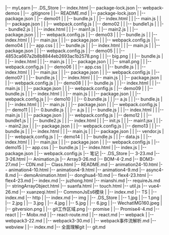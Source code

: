 |-- myLearn
    |-- .DS_Store
    |-- index.html
    |-- package-lock.json
    |-- webpack-demos
    |   |-- .gitignore
    |   |-- README.md
    |   |-- package-lock.json
    |   |-- package.json
    |   |-- demo01
    |   |   |-- bundle.js
    |   |   |-- index.html
    |   |   |-- main.js
    |   |   |-- package.json
    |   |   |-- webpack.config.js
    |   |-- demo02
    |   |   |-- bundle1.js
    |   |   |-- bundle2.js
    |   |   |-- index.html
    |   |   |-- main1.js
    |   |   |-- main2.js
    |   |   |-- package.json
    |   |   |-- webpack.config.js
    |   |-- demo03
    |   |   |-- bundle.js
    |   |   |-- index.html
    |   |   |-- main.jsx
    |   |   |-- package.json
    |   |   |-- webpack.config.js
    |   |-- demo04
    |   |   |-- app.css
    |   |   |-- bundle.js
    |   |   |-- index.html
    |   |   |-- main.js
    |   |   |-- package.json
    |   |   |-- webpack.config.js
    |   |-- demo05
    |   |   |-- 4853ca667a2b8b8844eb2693ac1b2578.png
    |   |   |-- big.png
    |   |   |-- bundle.js
    |   |   |-- index.html
    |   |   |-- main.js
    |   |   |-- package.json
    |   |   |-- small.png
    |   |   |-- webpack.config.js
    |   |-- demo06
    |   |   |-- app.css
    |   |   |-- bundle.js
    |   |   |-- index.html
    |   |   |-- main.jsx
    |   |   |-- package.json
    |   |   |-- webpack.config.js
    |   |-- demo07
    |   |   |-- bundle.js
    |   |   |-- index.html
    |   |   |-- main.js
    |   |   |-- package.json
    |   |   |-- webpack.config.js
    |   |-- demo08
    |   |   |-- bundle.js
    |   |   |-- index.html
    |   |   |-- main.js
    |   |   |-- package.json
    |   |   |-- webpack.config.js
    |   |-- demo09
    |   |   |-- bundle.js
    |   |   |-- index.html
    |   |   |-- main.js
    |   |   |-- package.json
    |   |   |-- webpack.config.js
    |   |-- demo10
    |   |   |-- 0.bundle.js
    |   |   |-- a.js
    |   |   |-- bundle.js
    |   |   |-- index.html
    |   |   |-- main.js
    |   |   |-- package.json
    |   |   |-- webpack.config.js
    |   |-- demo11
    |   |   |-- 0.bundle.js
    |   |   |-- a.js
    |   |   |-- bundle.js
    |   |   |-- index.html
    |   |   |-- main.js
    |   |   |-- package.json
    |   |   |-- webpack.config.js
    |   |-- demo12
    |   |   |-- bundle1.js
    |   |   |-- bundle2.js
    |   |   |-- index.html
    |   |   |-- init.js
    |   |   |-- main1.jsx
    |   |   |-- main2.jsx
    |   |   |-- package.json
    |   |   |-- webpack.config.js
    |   |-- demo13
    |   |   |-- bundle.js
    |   |   |-- index.html
    |   |   |-- main.js
    |   |   |-- package.json
    |   |   |-- vendor.js
    |   |   |-- webpack.config.js
    |   |-- demo14
    |   |   |-- bundle.js
    |   |   |-- data.js
    |   |   |-- index.html
    |   |   |-- main.jsx
    |   |   |-- package.json
    |   |   |-- webpack.config.js
    |   |-- demo15
    |       |-- app.css
    |       |-- bundle.js
    |       |-- index.html
    |       |-- index.js
    |       |-- package.json
    |       |-- webpack.config.js
    |-- 笔记
        |-- .DS_Store
        |-- 3-23.md
        |-- 3-26.html
        |-- Animation.js
        |-- Array3-26.md
        |-- BOM-4-2.md
        |-- BOM3-27.md
        |-- CDN.md
        |-- Class.html
        |-- README.md
        |-- animation24-10.html
        |-- animation4-10.html
        |-- animation4-9.html
        |-- animation4-9.md
        |-- async4-8.md
        |-- demoAnimation.html
        |-- donghua4-10.md
        |-- flex4-23.html
        |-- flex4-23.md
        |-- index.md
        |-- juzhong.html
        |-- mianshi.md
        |-- requireJs.md
        |-- stringArrayObject.html
        |-- suanfa.html
        |-- touch.html
        |-- util.js
        |-- vue4-26.md
        |-- xuanzeqi.html
        |-- CommonJsEs6模块
        |   |-- index.md
        |-- TS
        |   |-- index.md
        |-- http
        |   |-- index.md
        |-- img
        |   |-- .DS_Store
        |   |-- 1.jpg
        |   |-- 1.png
        |   |-- 2.jpg
        |   |-- 3.jpg
        |   |-- 4.jpg
        |   |-- 5.jpg
        |   |-- 6.jpg
        |   |-- WechatIMG160.jpeg
        |   |-- gitversion.png
        |   |-- git工作区域.png
        |-- promise
        |   |-- Promise4-4.md
        |-- react
        |   |-- Mobx.md
        |   |-- react-route.md
        |   |-- react.md
        |-- webpack
        |   |-- webpack3-22.md
        |   |-- webpack3-30.md
        |   |-- webpack事件流解析.md
        |-- webview
        |   |-- index.md
        |-- 全面理解git
            |-- git.md
